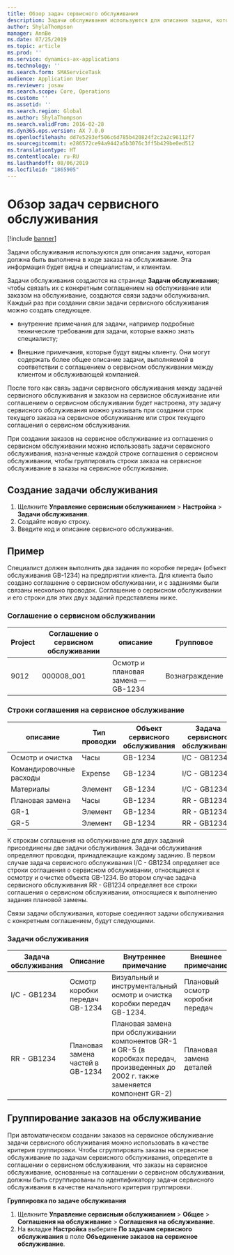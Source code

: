 ```yaml
---
title: Обзор задач сервисного обслуживания
description: Задачи обслуживания используются для описания задачи, которая должна быть выполнена в ходе заказа на обслуживание. Эта информация будет видна и специалистам, и клиентам.
author: ShylaThompson
manager: AnnBe
ms.date: 07/25/2019
ms.topic: article
ms.prod: ''
ms.service: dynamics-ax-applications
ms.technology: ''
ms.search.form: SMAServiceTask
audience: Application User
ms.reviewer: josaw
ms.search.scope: Core, Operations
ms.custom: ''
ms.assetid: ''
ms.search.region: Global
ms.author: ShylaThompson
ms.search.validFrom: 2016-02-28
ms.dyn365.ops.version: AX 7.0.0
ms.openlocfilehash: dd7e5293ef506c6d785b420824f2c2a2c96112f7
ms.sourcegitcommit: e286572ce94a9442a5b3076c3ff5b429be0ed512
ms.translationtype: HT
ms.contentlocale: ru-RU
ms.lasthandoff: 08/06/2019
ms.locfileid: "1865905"
---
```

# <a name="service-tasks-overview"></a>Обзор задач сервисного обслуживания

[!include [banner](../includes/banner.md)]

Задачи обслуживания используются для описания задачи, которая должна быть выполнена в ходе заказа на обслуживание.
Эта информация будет видна и специалистам, и клиентам.

Задачи обслуживания создаются на странице **Задачи обслуживания**; чтобы связать их с конкретным соглашением на обслуживание или заказом на обслуживание, создаются связи задачи обслуживания. Каждый раз при создании связи задачи сервисного обслуживания можно создать следующее.

-  внутренние примечания для задачи, например подробные технические требования для задачи, которые важно знать специалисту;

-  Внешние примечания, которые будут видны клиенту. Они могут содержать более общее описание задачи, выполняемой в соответствии с соглашением о сервисном обслуживании между клиентом и обслуживающей компанией.

После того как связь задачи сервисного обслуживания между задачей сервисного обслуживания и заказом на сервисное обслуживание или соглашением о сервисном обслуживании будет настроена, эту задачу сервисного обслуживания можно указывать при создании строк текущего заказа на сервисное обслуживание или строк текущего соглашения о сервисном обслуживании.

При создании заказов на сервисное обслуживание из соглашения о сервисном обслуживании можно использовать задачи сервисного обслуживания, назначенные каждой строке соглашения о сервисном обслуживании, чтобы группировать строки заказа на сервисное обслуживание в заказы на сервисное обслуживание.

## <a name="create-a-service-task"></a>Создание задачи обслуживания

1. Щелкните **Управление сервисным обслуживанием** \> **Настройка** \> **Задачи обслуживания**.
2. Создайте новую строку.
3. Введите код и описание сервисного обслуживания.

## <a name="example"></a>Пример

Специалист должен выполнить два задания по коробке передач (объект обслуживания GB-1234) на предприятии клиента. Для клиента было создано соглашение о сервисном обслуживании, и с заданиями были связаны несколько проводок. Соглашение о сервисном обслуживании и его строки для этих двух заданий представлены ниже.

### <a name="service-agreement"></a>Соглашение о сервисном обслуживании

| Project | Соглашение о сервисном обслуживании | описание                                  | Групповое   |
|---------|-------------------|----------------------------------------------|---------|
| 9012    | 000008\_001       | Осмотр и плановая замена — GB-1234 | Вознаграждение |

### <a name="service-agreement-lines"></a>Строки соглашения на сервисное обслуживание

| описание             | Тип проводки | Объект сервисного обслуживания | Задача сервисного обслуживания |
|-------------------------|------------------|----------------|--------------|
| Осмотр и очистка | Часы             | GB-1234        | I/C - GB1234 |
| Командировочные расходы                  | Expense          | GB-1234        | I/C - GB1234 |
| Материалы               | Элемент             | GB-1234        | I/C - GB1234 |
| Плановая замена     | Часы             | GB-1234        | RR - GB1234  |
| GR-1                    | Элемент             | GB-1234        | RR - GB1234  |
| GR-5                    | Элемент             | GB-1234        | RR - GB1234  |

К строкам соглашения на обслуживание для двух заданий присоединены две задачи обслуживания. Задачи обслуживания определяют проводки, принадлежащие каждому заданию. В первом случае задача сервисного обслуживания I/C - GB1234 определяет все строки соглашения о сервисном обслуживании, относящиеся к осмотру и очистке объекта GB-1234. Во втором случае задача сервисного обслуживания RR - GB1234 определяет все строки соглашения о сервисном обслуживании, относящиеся к выполнению задания плановой замены.

Связи задачи обслуживания, которые соединяют задачи обслуживания с конкретным соглашением, будут следующими.

### <a name="service-tasks"></a>Задачи обслуживания

| Задача обслуживания | Описание                             | Внутреннее примечание                                                                                                                 | Внешнее примечание                 |
|--------------|-----------------------------------------|-------------------------------------------------------------------------------------------------------------------------------|-------------------------------|
| I/C - GB1234 | Осмотр коробки передач GB-1234           | Визуальный и инструментальный осмотр и очистка коробки передач GB-1234.                                                              | Плановый осмотр коробки передач |
| RR - GB1234  | Плановая замена частей в GB-1234 | Плановая замена при обслуживании компонентов GR-1 и GR-5 (в коробках передач, произведенных до 2002 г. также заменяется компонент GR-2) | Плановая замена деталей  |

## <a name="group-service-orders"></a>Группирование заказов на обслуживание

При автоматическом создании заказов на сервисное обслуживание задачи сервисного обслуживания можно использовать в качестве критерия группировки. Чтобы сгруппировать заказы на сервисное обслуживание по задачам сервисного обслуживания, определите в соглашении о сервисном обслуживании, что заказы на сервисное обслуживание, основанные на соглашении о сервисном обслуживании, должны быть сгруппированы по идентификатору задачи сервисного обслуживания в качестве начального критерия группировки.

**Группировка по задаче обслуживания**

1. Щелкните **Управление сервисным обслуживанием** \> **Общее** \> **Соглашения на обслуживание** \> **Соглашения на обслуживание**.
2. На вкладке **Настройка** выберите **По задачам сервисного обслуживания** в поле **Объединение заказов на сервисное обслуживание**.


